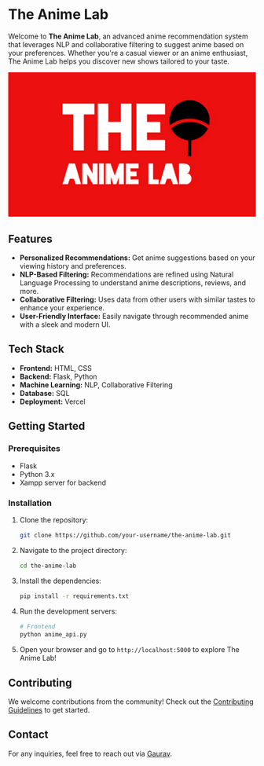 # The Anime Lab

Welcome to **The Anime Lab**, an advanced anime recommendation system that leverages NLP and collaborative filtering to suggest anime based on your preferences. Whether you're a casual viewer or an anime enthusiast, The Anime Lab helps you discover new shows tailored to your taste.

![The Anime Lab](./static/images/logo.png)

## Features

- **Personalized Recommendations:** Get anime suggestions based on your viewing history and preferences.
- **NLP-Based Filtering:** Recommendations are refined using Natural Language Processing to understand anime descriptions, reviews, and more.
- **Collaborative Filtering:** Uses data from other users with similar tastes to enhance your experience.
- **User-Friendly Interface:** Easily navigate through recommended anime with a sleek and modern UI.

## Tech Stack

- **Frontend:** HTML, CSS
- **Backend:** Flask, Python
- **Machine Learning:** NLP, Collaborative Filtering
- **Database:** SQL
- **Deployment:** Vercel

## Getting Started

### Prerequisites

- Flask
- Python 3.x
- Xampp server for backend

### Installation

1. Clone the repository:

   ```bash
   git clone https://github.com/your-username/the-anime-lab.git
   ```

2. Navigate to the project directory:

   ```bash
   cd the-anime-lab
   ```

3. Install the dependencies:

   ```bash
   pip install -r requirements.txt
   ```

6. Run the development servers:

   ```bash
   # Frontend
   python anime_api.py

7. Open your browser and go to `http://localhost:5000` to explore The Anime Lab!

## Contributing

We welcome contributions from the community! Check out the [Contributing Guidelines](CONTRIBUTING.md) to get started.

## Contact

For any inquiries, feel free to reach out via [Gaurav](gauravsingh96753@gmail.com).

